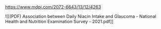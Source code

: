 
https://www.mdpi.com/2072-6643/13/12/4263

![[(PDF) Association between Daily Niacin Intake and Glaucoma - National Health and Nutrition Examination Survey - 2021.pdf]]
